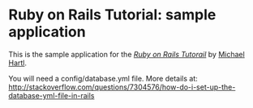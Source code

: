 # Ruby on Rails Tutorial: sample application

This is the sample application for the [*Ruby on Rails Tutorail*](http://railstutorial.org/) 
by [Michael Hartl](http://michaelhartl.com/).

You will need a config/database.yml file. More details at:
http://stackoverflow.com/questions/7304576/how-do-i-set-up-the-database-yml-file-in-rails
